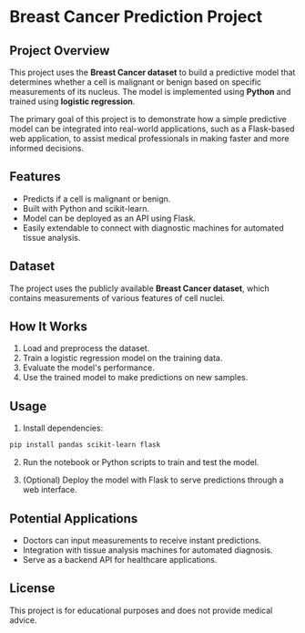 # Breast Cancer Prediction Project

## Project Overview
This project uses the **Breast Cancer dataset** to build a predictive model that determines whether a cell is malignant or benign based on specific measurements of its nucleus. The model is implemented using **Python** and trained using **logistic regression**.

The primary goal of this project is to demonstrate how a simple predictive model can be integrated into real-world applications, such as a Flask-based web application, to assist medical professionals in making faster and more informed decisions.

## Features
- Predicts if a cell is malignant or benign.
- Built with Python and scikit-learn.
- Model can be deployed as an API using Flask.
- Easily extendable to connect with diagnostic machines for automated tissue analysis.

## Dataset
The project uses the publicly available **Breast Cancer dataset**, which contains measurements of various features of cell nuclei.

## How It Works
1. Load and preprocess the dataset.
2. Train a logistic regression model on the training data.
3. Evaluate the model's performance.
4. Use the trained model to make predictions on new samples.

## Usage
1. Install dependencies:
```bash
pip install pandas scikit-learn flask
```

2. Run the notebook or Python scripts to train and test the model.

3. (Optional) Deploy the model with Flask to serve predictions through a web interface.

## Potential Applications
- Doctors can input measurements to receive instant predictions.
- Integration with tissue analysis machines for automated diagnosis.
- Serve as a backend API for healthcare applications.

## License
This project is for educational purposes and does not provide medical advice.

